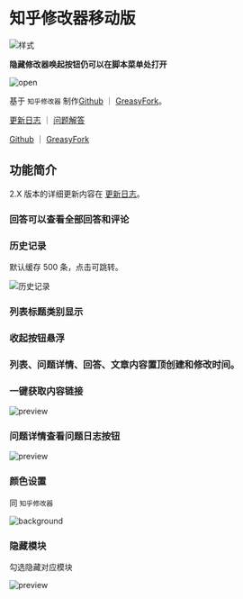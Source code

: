 # 知乎修改器移动版

![样式](https://pic.imgdb.cn/item/65ded2999f345e8d0394c926.png)

**隐藏修改器唤起按钮仍可以在脚本菜单处打开**

![open](https://pic.imgdb.cn/item/65e186e49f345e8d03a4e38a.jpg)

基于 `知乎修改器` 制作[Github](https://github.com/liuyubing233/zhihu-custom/tree/main) ｜ [GreasyFork](https://greasyfork.org/zh-CN/scripts/423404-%E7%9F%A5%E4%B9%8E%E6%A0%B7%E5%BC%8F%E4%BF%AE%E6%94%B9%E5%99%A8)。

[更新日志](https://github.com/liuyubing233/zhihu-custom-mobile/blob/main/CHANGELOG.md) ｜ [问题解答](https://github.com/liuyubing233/zhihu-custom-mobile/blob/main/Q%26A.md)

[Github](https://github.com/liuyubing233/zhihu-custom-mobile/tree/main) ｜ [GreasyFork](https://greasyfork.org/zh-CN/scripts/488508-%E7%9F%A5%E4%B9%8E%E4%BF%AE%E6%94%B9%E5%99%A8%E7%A7%BB%E5%8A%A8%E7%89%88-%E6%8C%81%E7%BB%AD%E6%9B%B4%E6%96%B0)

## 功能简介

2.X 版本的详细更新内容在 [更新日志](https://github.com/liuyubing233/zhihu-custom-mobile/blob/main/CHANGELOG.md)。

### 回答可以查看全部回答和评论

### 历史记录

默认缓存 500 条，点击可跳转。

![历史记录](https://pic.imgdb.cn/item/65ded3bd9f345e8d0397ce76.png)

### 列表标题类别显示

### 收起按钮悬浮

### 列表、问题详情、回答、文章内容置顶创建和修改时间。

### 一键获取内容链接

![preview](https://pic.imgdb.cn/item/65ded5209f345e8d039bcf33.png)

### 问题详情查看问题日志按钮

![preview](https://pic.imgdb.cn/item/65ded5709f345e8d039cbef9.png)

### 颜色设置

同 `知乎修改器`

![background](https://pic.imgdb.cn/item/65ded5ca9f345e8d039db8f8.png)

### 隐藏模块

勾选隐藏对应模块

![preview](https://pic.imgdb.cn/item/65ded62f9f345e8d039ee4df.png)
